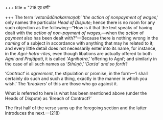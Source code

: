 +++
title = "218 एष धर्मो"

+++
The term ‘*vetanādānakarmaṇaḥ*’ ‘*the action of nonpayment of wages*,’
only names the particular *Head of Dispute*; hence there is no room for
any such objection as the following—“How is it that the text speaks of
having dealt with the *action of non-payment of wages*,—when the
*action* of *payment* also has been dealt with?”—Because there is
nothing wrong in the *naming* of a subject in accordance with anything
that may he related to it; and every little detail does not necessarily
enter into its name, for instance, in the *Agni-hotra-rites*, even
though libations are actually offered to both *Agni and Prajāpati*, it
is called ‘*Agnihotra*,’ ‘offering to Agni’; and similarly in the case
of all such names as ‘*Sthūṇā*,’ ‘*Darśa*’ *and so forth*?

‘*Contract*’ is *agreement*, the stipulation or promise, in the form—‘I
shall certainly do such and such a thing, exactly in the manner in which
you wish.’ The ‘*breakers*’ of this are those who go against it.

What is referred to here is what has been mentioned above (under the
Heads of Dispute) as ‘Breach of Contract?’

The first half of the verse sums up the foregoing section and the latter
introduces the next.—(218)
